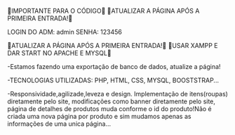 🚨IMPORTANTE PARA O CÓDIGO🚨
🚨ATUALIZAR A PÁGINA APÓS A PRIMEIRA ENTRADA!🚨

LOGIN DO ADM: admin
SENHA: 123456

🚨ATUALIZAR A PÁGINA APÓS A PRIMEIRA ENTRADA!🚨
🚨USAR XAMPP E DAR START NO APACHE E MYSQL🚨

-Estamos fazendo uma exportação de banco de dados, atualize a página!

-TECNOLOGIAS UTILIZADAS: PHP, HTML, CSS, MYSQL, BOOSTSTRAP...

-Responsividade,agilizade,leveza e design.
Implementação de itens(roupas) diretamente pelo site, modificações como banner diretamente pelo site, página de detalhes de produtos muda conforme o id do produto!Não é criada uma nova página por produto e sim mudamos apenas as informações de uma unica página...
